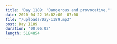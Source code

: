 ```yaml
---
title: 'Day 1189: "Dangerous and provocative."'
date: 2020-04-22 16:02:00 -07:00
file: "/uploads/Day-1189.mp3"
post: Day 1189
duration: '00:06:02'
length: 5184854
---
```


